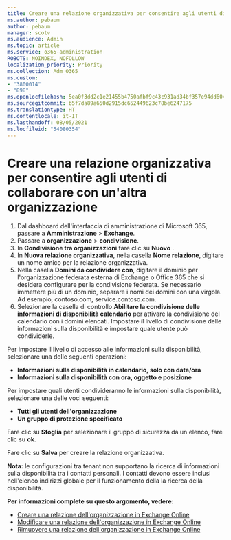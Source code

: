 ```yaml
---
title: Creare una relazione organizzativa per consentire agli utenti di collaborare con un'altra organizzazione
ms.author: pebaum
author: pebaum
manager: scotv
ms.audience: Admin
ms.topic: article
ms.service: o365-administration
ROBOTS: NOINDEX, NOFOLLOW
localization_priority: Priority
ms.collection: Adm_O365
ms.custom:
- "3800014"
- "898"
ms.openlocfilehash: 5ea0f3dd2c1e21455b4750afbf9c43c931ad34bf357e94dd604ffe5bcdd2fa64
ms.sourcegitcommit: b5f7da89a650d2915dc652449623c78be6247175
ms.translationtype: HT
ms.contentlocale: it-IT
ms.lasthandoff: 08/05/2021
ms.locfileid: "54080354"
---
```

# <a name="create-an-organization-relationship-to-allow-your-users-to-collaborate-with-another-organization"></a>Creare una relazione organizzativa per consentire agli utenti di collaborare con un'altra organizzazione

1. Dal dashboard dell'interfaccia di amministrazione di Microsoft 365, passare a **Amministrazione** > **Exchange**.
2. Passare a **organizzazione** > **condivisione**.
3. In **Condivisione tra organizzazioni** fare clic su **Nuovo** .
4. In **Nuova relazione organizzativa**, nella casella **Nome relazione**, digitare un nome amico per la relazione organizzativa.
5. Nella casella **Domini da condividere con**, digitare il dominio per l'organizzazione federata esterna di Exchange o Office 365 che si desidera configurare per la condivisione federata. Se necessario immettere più di un dominio, separare i nomi dei domini con una virgola. Ad esempio, contoso.com, service.contoso.com.
6. Selezionare la casella di controllo **Abilitare la condivisione delle informazioni di disponibilità calendario** per attivare la condivisione del calendario con i domini elencati. Impostare il livello di condivisione delle informazioni sulla disponibilità e impostare quale utente può condividerle.  

Per impostare il livello di accesso alle informazioni sulla disponibilità, selezionare una delle seguenti operazioni:

- **Informazioni sulla disponibilità in calendario, solo con data/ora**
- **Informazioni sulla disponibilità con ora, oggetto e posizione**  

 Per impostare quali utenti condivideranno le informazioni sulla disponibilità, selezionare una delle voci seguenti:

- **Tutti gli utenti dell'organizzazione**
- **Un gruppo di protezione specificato**  

Fare clic su **Sfoglia** per selezionare il gruppo di sicurezza da un elenco, fare clic su **ok**.

Fare clic su **Salva** per creare la relazione organizzativa.  

**Nota:** le configurazioni tra tenant non supportano la ricerca di informazioni sulla disponibilità tra i contatti personali. I contatti devono essere inclusi nell'elenco indirizzi globale per il funzionamento della la ricerca della disponibilità.

**Per informazioni complete su questo argomento, vedere:**

- [Creare una relazione dell'organizzazione in Exchange Online](https://docs.microsoft.com/exchange/sharing/organization-relationships/create-an-organization-relationship)
- [Modificare una relazione dell'organizzazione in Exchange Online](https://docs.microsoft.com/exchange/sharing/organization-relationships/modify-an-organization-relationship)
- [Rimuovere una relazione dell'organizzazione in Exchange Online](https://docs.microsoft.com/exchange/sharing/organization-relationships/remove-an-organization-relationship)
